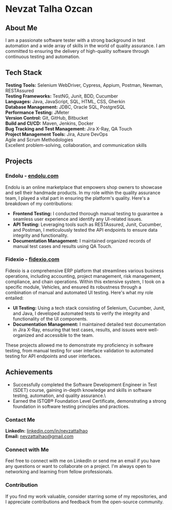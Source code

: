 # Nevzat Talha Ozcan

## About Me
I am a passionate software tester with a strong background in test automation and a wide array of skills in the world of quality assurance. I am committed to ensuring the delivery of high-quality software through continuous testing and automation.

## Tech Stack
**Testing Tools:** Selenium WebDriver, Cypress, Appium, Postman, Newman, RESTAssured\
**Testing Frameworks:** TestNG, Junit, BDD, Cucumber\
**Languages:** Java, JavaScript, SQL, HTML, CSS, Gherkin\
**Database Management:** JDBC, Oracle SQL, PostgreSQL\
**Performance Testing:** JMeter\
**Version Control:** Git, GitHub, Bitbucket\
**Build and CI/CD:** Maven, Jenkins, Docker\
**Bug Tracking and Test Management:** Jira X-Ray, QA Touch\
**Project Management Tools:** Jira, Azure DevOps\
Agile and Scrum Methodologies\
Excellent problem-solving, collaboration, and communication skills

## Projects
### Endolu - [endolu.com](https://www.endolu.com)
Endolu is an online marketplace that empowers shop owners to showcase and sell their handmade products. In my role within the quality assurance team, I played a vital part in ensuring the platform's quality. Here's a breakdown of my contributions:
- **Frontend Testing:** I conducted thorough manual testing to guarantee a seamless user experience and identify any UI-related issues.
- **API Testing:** Leveraging tools such as RESTAssured, Junit, Cucumber, and Postman, I meticulously tested the API endpoints to ensure data integrity and functionality.
- **Documentation Management:** I maintained organized records of manual test cases and results using QA Touch.

### Fidexio - [fidexio.com](https://www.fidexio.com)
Fidexio is a comprehensive ERP platform that streamlines various business operations, including accounting, project management, risk management, compliance, and chain operations. Within this extensive system, I took on a specific module, Vehicles, and ensured its robustness through a combination of manual and automated UI testing. Here's what my role entailed:
- **UI Testing:** Using a tech stack consisting of Selenium, Cucumber, Junit, and Java, I developed automated tests to verify the integrity and functionality of the UI components.
- **Documentation Management:** I maintained detailed test documentation in Jira X-Ray, ensuring that test cases, results, and issues were well-organized and accessible to the team.

These projects allowed me to demonstrate my proficiency in software testing, from manual testing for user interface validation to automated testing for API endpoints and user interfaces.


## Achievements
- Successfully completed the Software Development Engineer in Test (SDET) course, gaining in-depth knowledge and skills in software testing, automation, and quality assurance.\
- Earned the ISTQB&reg; Foundation Level Certificate, demonstrating a strong foundation in software testing principles and practices.

### Contact Me
**LinkedIn:** [linkedin.com/in/nevzattalhao](https://www.linkedin.com/in/nevzattalhao/)\
**Email:** nevzattalhao@gmail.com

### Connect with Me
Feel free to connect with me on LinkedIn or send me an email if you have any questions or want to collaborate on a project. I'm always open to networking and learning from fellow professionals.

### Contribution
If you find my work valuable, consider starring some of my repositories, and I appreciate contributions and feedback from the open-source community.
